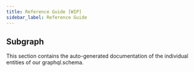 ```yaml
---
title: Reference Guide [WIP]
sidebar_label: Reference Guide
---
```


## Subgraph

This section contains the auto-generated documentation of the individual entities of our graphql.schema.

